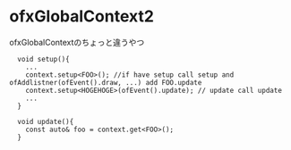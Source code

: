 # ofxGlobalContext2
ofxGlobalContextのちょっと違うやつ

~~~
  void setup(){
    ...
    context.setup<FOO>(); //if have setup call setup and ofAddlistner(ofEvent().draw, ...) add FOO.update 
    context.setup<HOGEHOGE>(ofEvent().update); // update call update
    ...
  }
  
  void update(){
    const auto& foo = context.get<FOO>();
  }
~~~

